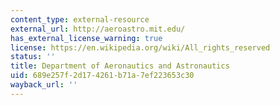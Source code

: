 ```yaml
---
content_type: external-resource
external_url: http://aeroastro.mit.edu/
has_external_license_warning: true
license: https://en.wikipedia.org/wiki/All_rights_reserved
status: ''
title: Department of Aeronautics and Astronautics
uid: 689e257f-2d17-4261-b71a-7ef223653c30
wayback_url: ''
---
```

